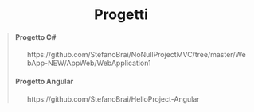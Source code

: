<h1 align="center">Progetti</h1>

> #### **Progetto C#**
> <ul>https://github.com/StefanoBrai/NoNullProjectMVC/tree/master/WebApp-NEW/AppWeb/WebApplication1</ul>
>
> #### **Progetto Angular**
> <ul>https://github.com/StefanoBrai/HelloProject-Angular</ul>
